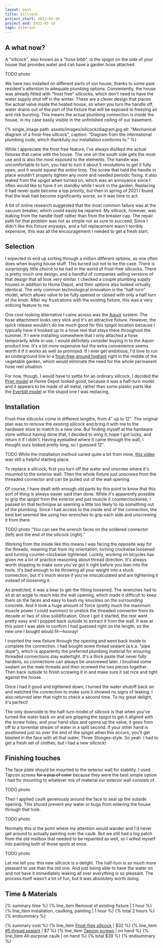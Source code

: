 ```yaml
---
layout: post
title: Sillcock
project_start: 2021-05-10
project_end: 2021-05-18
tags: Exterior
---
```


## A what now?

A "sillcock", also known as a "hose bibb", is the spigot on the side of your house that provides water and can have a garden hose attached.

TODO photo

We have two installed on different parts of our house, thanks to some past resident's attention to adequate plumbing options.
Conveniently, the house was already fitted with "frost free" sillcocks, which don't need to have the water supply shut off in the winter.
These are a clever design that places the actual valve inside the heated house, so when you turn the handle off, water drains out of the part of the fixture that will be exposed to freezing air and risk bursting.
This means the actual plumbing connection is inside the house, in my case easily visible in the unfinished ceiling of our basement.

{% single_image path: assets/images/sillcock/diagram.jpg alt: "Mechanical diagram of a frost-free sillcock", caption: "Diagram from the international plumbing code, which thankfully our installation conforms to." %}

While I appreciate the frost free feature, I've always disliked the actual fixtures that came with the house.
The one on the south side gets the most use and is also the most exposed to the elements.
The handle was uncomfortable to turn, you had to turn it about 5 revolutions to get it fully open, and it would squeal the entire time.
The screw that held the handle in place wouldn't properly tighten any more and needed periodic fixing.
It also leaked from the spigot when turned on, which was an annoyance since I often would like to have it on standby while I work in the garden.
Replacing it had never quite become a top priority, but then in spring of 2021 I found that the leak had become significantly worse, so it was time to act.

A bit of online research suggested that the most common failure was at the vacuum breaker, which could easily be repaired.
My sillcock, however, was leaking from the handle itself rather than from the breaker cap.
The repair path for that problem was not as simple nor as sure to succeed.
Since I didn't like this fixture anyways, and a full replacement wasn't terribly expensive, this was all the encouragement I needed to get a fresh start.

## Selection

I expected to end up sorting through a million different options, as one often does when buying house stuff.
This turned out not to be the case.
There is surprisingly little choice to be had in the world of frost-free sillcocks.
There is pretty much one design, and a handful of companies selling versions of that design that all look very similar.
I checked a couple plumbing supply houses in addition to Home Depot, and their options also looked virtually identical.
The only common technological innovation is the "half-turn" model, which allows valve to be fully opened or closed with only a half turn of the knob.
After my frustrations with the existing fixture, this was a very enticing feature to me.

One cool-looking alternative I came across was the [Aquor](https://aquorwatersystems.com/) system.
The hose attachment looks very slick and it's an attractive fixture.
However, the quick release wouldn't do me much good for this spigot location because I typically have it hooked up to a hose reel that stays there throughout the summer.
If I were installing somewhere that I only attached a hose temporarily while in use, I would definitely consider buying in to the Aquor product line.
It's a bit more expensive but the extra convenience seems worth it if it works as well as promised.
If I ever get ambitious, I'd love to run an underground line to a [frost-free ground hydrant](https://aquorwatersystems.com/shop/ground-hydrant-v1/) right in the middle of the vegetable garden, which would eliminate the need for the whole permanent hose reel situation.

For now, though, I would have to settle for an ordinary sillcock.
I decided the [Prier model](https://www.homedepot.com/p/Prier-Products-1-2-in-x-12-in-Brass-MPT-x-S-Half-Turn-Frost-Free-Anti-Siphon-Outdoor-Faucet-Sillcock-Valve-478-12/306285380) at Home Depot looked good, because it was a half-turn model and it appears to be made of all metal, rather than some plastic parts like the [Everbilt model](https://www.homedepot.com/p/Everbilt-3-4-in-x-12-in-Brass-MIP-x-MHT-Sillcock-VFFASPG19EB/205816585) or the stupid one I was replacing.

## Installation

Frost-free sillcocks come in different lengths, from 4″ up to 12″.
The original plan was to remove the existing sillcock and bring it with me to the hardware store to match to a new one.
But finding myself at the hardware store without having done that, I decided to wing it, hope I got lucky, and return it if I didn't.
Having eyeballed where it came through the wall, I thought ours looked pretty long, so I guessed 12″.

TODO While the installation method varied quite a bit from mine, [this video](https://www.youtube.com/watch?v=Ken6iYx0Y1g) was still a helpful starting place.

To replace a sillcock, first you turn off the water and unscrew where it's mounted to the exterior wall.
Then the whole fixture just unscrews from the threaded connector and can be pulled out of the wall opening.

Of course, I have dealt with enough old parts by this point to know that this sort of thing is always easier said than done.
While it's apparently possible to grip the spigot from the exterior and just muscle it counterclockwise, I passed on that technique as seeming a little too likely to rip something out of the plumbing.
Since I had access to the inside end of the connection, the best bet seemed like using two wrenches to grip each side and unscrewing it from there.

TODO photo "You can see the wrench faces on the soldered connector (left) and the end of the sillcock (right)."

Working from the inside like this means I was facing the opposite way for the threads, meaning that from my orientation, turning clockwise loosened and turning counter-clockwise tightened.
Luckily, working on bicycles has given me a lot of practice reasoning about thread direction.
It's always worth stopping to make sure you've got it right before you lean into the tools.
It's bad enough to be throwing all your weight into a stuck connection, but it's much worse if you've miscalculated and are tightening it instead of loosening it.

As predicted, it was a bear to get the fitting loosened.
The wrenches had to sit at an angle to reach into the wall opening, which made it difficult to keep them on the faces and easy to bash my knuckles on the surrounding concrete.
And it took a huge amount of force (pretty much the maximum muscle power I could summon) to unstick the threaded connector from its decade or two of slow solidification.
Once I got it started, the rest went pretty easy and I popped back outside to extract it from the wall.
It was at this point I was able to confirm I had guessed right on the length, so the new one I bought would fit—hooray!

I inserted the new fixture through the opening and went back inside to complete the connection.
I had bought some thread sealant (a.k.a. "pipe dope"), which is apparently the preferred plumbing material for ensuring threaded connections stay watertight.
It's a thick paste that never fully hardens, so connections can always be unscrewed later.
I brushed some sealant on the male threads and then screwed the two pieces together.
Then back outside to finish screwing it in and make sure it sat nice and tight against the house.

Once I had it good and tightened down, I turned the water shutoff back on and watched the connection to make sure it showed no signs of leaking.
I also returned later that night to check a second time.
To my great delight, it's perfect!

The only downside to the half-turn model of sillcock is that when you've turned the water back on and are gripping the spigot to get it aligned with the screw holes, and your hand slips and opens up the valve, it goes from off to a torrential stream of water in a split second.
If your other hand is positioned just so over the end of the spigot when this occurs, you'll get blasted in the face with all that water, Three Stooges-style.
So yeah.
I had to get a fresh set of clothes, but I had a new sillcock!

## Finishing touches

The face plate should be mounted to the exterior wall for stability.
I used Tapcon screws <del>for a pop of color</del> because they were the best simple option I had for mounting to whatever mix of material our exterior wall consists of.

TODO photo

Then I applied caulk generously around the face to seal up the outside opening.
This should prevent any water or bugs from entering the house through that hole.

TODO photo

Normally this is the point where my attention would wander and I'd never get around to actually painting over the caulk.
But we still had a big patch from the old mailbox that needed to be repainted as well, so I willed myself into painting both of those spots at once.

TODO photo

Let me tell you: this new sillcock is a delight.
The half-turn is so much more pleasant to use than the old one.
And just being able to have the water on and not have it immediately leaking all over everything is so pleasant.
The process itself wasn't a lot of fun, but it was absolutely worth doing.

## Time & Materials ##

{% summary time %}
{% line_item Removal of existing fixture | 1 hour %}
{% line_item Installation, caulking, painting | 1 hour %}
{% total 2 hours %}
{% endsummary %}

{% summary cost %}
{% line_item [Frost-free sillcock](https://www.homedepot.com/p/Prier-Products-1-2-in-x-12-in-Brass-MPT-x-S-Half-Turn-Frost-Free-Anti-Siphon-Outdoor-Faucet-Sillcock-Valve-478-12/306285380) | $32 %}
{% line_item [#5 thread sealant](https://www.homedepot.com/p/RectorSeal-4-oz-No-5-Pipe-Thread-Sealant-25631/100351066) | $7 %}
{% line_item [Tapcon screws](https://www.homedepot.com/p/Tapcon-3-16-in-x-1-3-4-in-Hex-Washer-Head-Concrete-Anchors-75-Pack-24305/100201596) | on hand %}
{% line_item All-purpose caulk | on hand %}
{% total $39 %}
{% endsummary %}
